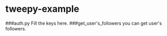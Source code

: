 # tweepy-example
###auth.py
Fill the keys here.
###get_user's_followers
you can get user's followers.
